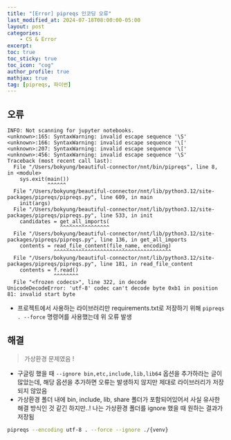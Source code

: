 ```yaml
---
title: "[Error] pipreqs 인코딩 오류"
last_modified_at: 2024-07-18T08:00:00-05:00
layout: post
categories:
    - CS & Error
excerpt: 
toc: true
toc_sticky: true
toc_icon: "cog"
author_profile: true
mathjax: true
tag: [pipreqs, 파이썬]
---
```


## 오류

```log
INFO: Not scanning for jupyter notebooks.
<unknown>:165: SyntaxWarning: invalid escape sequence '\S'
<unknown>:166: SyntaxWarning: invalid escape sequence '\['
<unknown>:207: SyntaxWarning: invalid escape sequence '\['
<unknown>:456: SyntaxWarning: invalid escape sequence '\S'
Traceback (most recent call last):
  File "/Users/bokyung/beautiful-connector/nnt/bin/pipreqs", line 8, in <module>
    sys.exit(main())
             ^^^^^^
  File "/Users/bokyung/beautiful-connector/nnt/lib/python3.12/site-packages/pipreqs/pipreqs.py", line 609, in main
    init(args)
  File "/Users/bokyung/beautiful-connector/nnt/lib/python3.12/site-packages/pipreqs/pipreqs.py", line 533, in init
    candidates = get_all_imports(
                 ^^^^^^^^^^^^^^^^
  File "/Users/bokyung/beautiful-connector/nnt/lib/python3.12/site-packages/pipreqs/pipreqs.py", line 136, in get_all_imports
    contents = read_file_content(file_name, encoding)
               ^^^^^^^^^^^^^^^^^^^^^^^^^^^^^^^^^^^^^^
  File "/Users/bokyung/beautiful-connector/nnt/lib/python3.12/site-packages/pipreqs/pipreqs.py", line 181, in read_file_content
    contents = f.read()
               ^^^^^^^^
  File "<frozen codecs>", line 322, in decode
UnicodeDecodeError: 'utf-8' codec can't decode byte 0xb1 in position 81: invalid start byte
```

- 프로젝트에서 사용하는 라이브러리만 requirements.txt로 저장하기 위해 `pipreqs . --force` 명령어를 사용했는데 위 오류 발생

## 해결

> 가상환경 문제였음 !

- 구글링 했을 때 `--ignore bin,etc,include,lib,lib64` 옵션을 추가하라는 글이 많았는데, 해당 옵션을 추가하면 오류는 발생하지 않지만 제대로 라이브러리가 저장되지 않았음
- 가상환경 폴더 내에 bin, include, lib, share 폴더가 포함되어있어서 사실 유사한 해결 방식인 것 같긴 하지만..! 나는 가상환경 폴더를 ignore 했을 때 원하는 결과가 저장됨

```bash
pipreqs --encoding utf-8 . --force --ignore ./{venv}
```